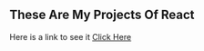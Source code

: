 ## These Are My Projects Of React
Here is a link to see it [Click Here](https://muhammadusaid.github.io/Projects0-3)